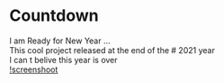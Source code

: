 # Countdown
I am Ready for New Year ... <br/>
This cool project released at the end of the  # 2021 year <br/>
I can t belive this year is over </br>
[!screenshoot](https://github.com/sadafamininia99/Countdown/blob/master/image/newyear.png)
